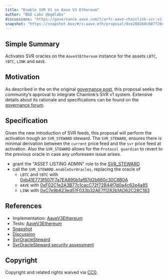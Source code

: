 ```yaml
---
title: "Enable SVR V1 on Aave V3 Ethereum"
author: "BGD Labs @bgdlabs"
discussions: "https://governance.aave.com/t/arfc-aave-chainlink-svr-v1-phase-1-activation/21247"
snapshot: "https://snapshot.box/#/s:aave.eth/proposal/0xe260268c607f20c85d1f93323f2f58b05f202916e0d3dbf55a8c335ed9be92da"
---
```


## Simple Summary

Activates SVR oracles on the `AaveV3Ethereum` instance for the assets `LBTC`, `tBTC`, `LINK` and `AAVE`.

## Motivation

As described in the on the original [governance post](https://snapshot.box/#/s:aave.eth/proposal/0x29721c3f2d61a793b310720ffd671fe349b4f9603f066e0f5644a40e59549b96), this proposal seeks the community’s approval to integrate Chainlink’s SVR v1 system.
Extensive details about its rationale and specifications can be found on the [governance forum](https://governance.aave.com/t/temp-check-aave-chainlink-svr-v1-integration/20378).

## Specification

Given the new introduction of SVR feeds, this proposal will perform the activation trough an `SVR_STEWARD` steward.
The `SVR_STEWARD`, ensures there is minimal derivation between the `current` price feed and the `svr` price feed at activation.
Also the `SVR_STEWARD` allows for the `Protocol guardian` to revert to the previous oracle in case any unforeseen issue arises.

- grant the "ASSET LISTING ADMIN" role to the [SVR_STEWARD](https://etherscan.io/address/0x8b493f416F5F7933cC146b1899c069F2361cad60)
- call the `SVR_STEWARD.enableSvrOracles`, replacing the oracle of
  - `LBTC` and `tBTC` with [0xb41E773f507F7a7EA890b1afB7d2b660c30C8B0A](https://etherscan.io/address/0xb41E773f507F7a7EA890b1afB7d2b660c30C8B0A)
  - `AAVE` with [0xF02C1e2A3B77c1cacC72f72B44f7d0a4c62e4a85](https://etherscan.io/address/0xF02C1e2A3B77c1cacC72f72B44f7d0a4c62e4a85)
  - `LINK` with [0xC7e9b623ed51F033b32AE7f1282b1AD62C28C183](https://etherscan.io/address/0xC7e9b623ed51F033b32AE7f1282b1AD62C28C183)

## References

- Implementation: [AaveV3Ethereum](https://github.com/bgd-labs/aave-proposals-v3/blob/main/src/20250312_AaveV3Ethereum_EnableSVR/AaveV3Ethereum_EnableSVR_20250312.sol)
- Tests: [AaveV3Ethereum](https://github.com/bgd-labs/aave-proposals-v3/blob/main/src/20250312_AaveV3Ethereum_EnableSVR/AaveV3Ethereum_EnableSVR_20250312.t.sol)
- [Snapshot](https://snapshot.box/#/s:aave.eth/proposal/0xe260268c607f20c85d1f93323f2f58b05f202916e0d3dbf55a8c335ed9be92da)
- [Discussion](https://governance.aave.com/t/arfc-aave-chainlink-svr-v1-phase-1-activation/21247)
- [SvrOracleSteward](https://github.com/bgd-labs/aave-stewards/blob/main/src/risk/SvrOracleSteward.sol)
- [SvrOracleSteward security assessment](https://github.com/bgd-labs/aave-stewards/blob/main/audits/2025_03_10_SvrOracleSteward_Certora.pdf)

## Copyright

Copyright and related rights waived via [CC0](https://creativecommons.org/publicdomain/zero/1.0/).
